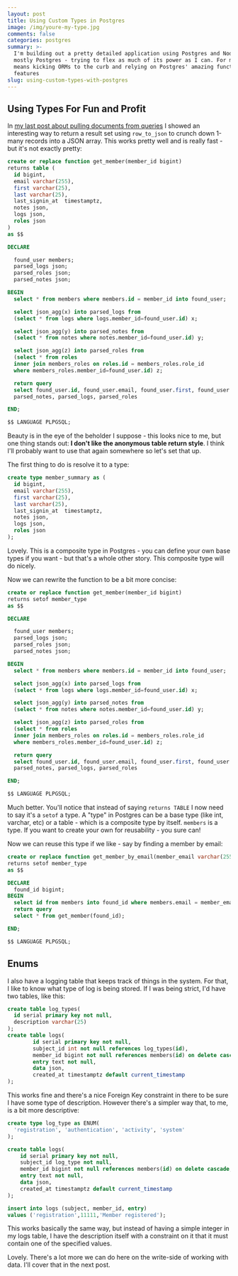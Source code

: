 ```yaml
---
layout: post
title: Using Custom Types in Postgres
image: /img/youre-my-type.jpg
comments: false
categories: postgres
summary: >-
  I'm building out a pretty detailed application using Postgres and Node -
  mostly Postgres - trying to flex as much of its power as I can. For me, this
  means kicking ORMs to the curb and relying on Postgres' amazing function
  features
slug: using-custom-types-with-postgres
---
```


## Using Types For Fun and Profit

In [my last post about pulling documents from queries](http://wekeroad.com/2014/10/31/pulling-documents-from-a-relational-query-in-postgres/) I showed an interesting way to return a result set using `row_to_json` to crunch down 1-many records into a JSON array. This works pretty well and is really fast - but it's not exactly pretty:

```sql
create or replace function get_member(member_id bigint)
returns table (
  id bigint,
  email varchar(255),
  first varchar(25),
  last varchar(25),
  last_signin_at  timestamptz,
  notes json,
  logs json,
  roles json
)
as $$

DECLARE

  found_user members;
  parsed_logs json;
  parsed_roles json;
  parsed_notes json;

BEGIN
  select * from members where members.id = member_id into found_user;

  select json_agg(x) into parsed_logs from
  (select * from logs where logs.member_id=found_user.id) x;

  select json_agg(y) into parsed_notes from
  (select * from notes where notes.member_id=found_user.id) y;

  select json_agg(z) into parsed_roles from
  (select * from roles
  inner join members_roles on roles.id = members_roles.role_id
  where members_roles.member_id=found_user.id) z;

  return query
  select found_user.id, found_user.email, found_user.first, found_user.last, found_user.last_signin_at,
  parsed_notes, parsed_logs, parsed_roles

END;

$$ LANGUAGE PLPGSQL;
```

Beauty is in the eye of the beholder I suppose - this looks nice to me, but one thing stands out: **I don't like the anonymous table return style**. I think I'll probably want to use that again somewhere so let's set that up.

The first thing to do is resolve it to a type:

```sql
create type member_summary as (
  id bigint,
  email varchar(255),
  first varchar(25),
  last varchar(25),
  last_signin_at  timestamptz,
  notes json,
  logs json,
  roles json
);
```

Lovely. This is a composite type in Postgres - you can define your own base types if you want - but that's a whole other story. This composite type will do nicely.

Now we can rewrite the function to be a bit more concise:

```sql
create or replace function get_member(member_id bigint)
returns setof member_type
as $$

DECLARE

  found_user members;
  parsed_logs json;
  parsed_roles json;
  parsed_notes json;

BEGIN
  select * from members where members.id = member_id into found_user;

  select json_agg(x) into parsed_logs from
  (select * from logs where logs.member_id=found_user.id) x;

  select json_agg(y) into parsed_notes from
  (select * from notes where notes.member_id=found_user.id) y;

  select json_agg(z) into parsed_roles from
  (select * from roles
  inner join members_roles on roles.id = members_roles.role_id
  where members_roles.member_id=found_user.id) z;

  return query
  select found_user.id, found_user.email, found_user.first, found_user.last, found_user.last_signin_at,
  parsed_notes, parsed_logs, parsed_roles

END;

$$ LANGUAGE PLPGSQL;
```

Much better. You'll notice that instead of saying `returns TABLE` I now need to say it's a `setof` a type. A "type" in Postgres can be a base type (like int, varchar, etc) or a table - which is a composite type by itself. `members` is a type. If you want to create your own for reusability - you sure can!

Now we can reuse this type if we like - say by finding a member by email:

```sql
create or replace function get_member_by_email(member_email varchar(255))
returns setof member_type
as $$

DECLARE
  found_id bigint;
BEGIN
  select id from members into found_id where members.email = member_email;
  return query
  select * from get_member(found_id);

END;

$$ LANGUAGE PLPGSQL;
```

## Enums

I also have a logging table that keeps track of things in the system. For that, I like to know what type of log is being stored. If I was being strict, I'd have two tables, like this:

```sql
create table log_types(
  id serial primary key not null,
  description varchar(25)
);
create table logs(
		id serial primary key not null,
		subject_id int not null references log_types(id),
		member_id bigint not null references members(id) on delete cascade,
		entry text not null,
		data json,
		created_at timestamptz default current_timestamp
);
```

This works fine and there's a nice Foreign Key constraint in there to be sure I have some type of description. However there's a simpler way that, to me, is a bit more descriptive:

```sql
create type log_type as ENUM(
  'registration', 'authentication', 'activity', 'system'
);

create table logs(
    id serial primary key not null,
    subject_id log_type not null,
    member_id bigint not null references members(id) on delete cascade,
    entry text not null,
    data json,
    created_at timestamptz default current_timestamp
);

insert into logs (subject, member_id, entry)
values ('registration',11111,'Member registered');
```

This works basically the same way, but instead of having a simple integer in my logs table, I have the description itself with a constraint on it that it must contain one of the specified values.


Lovely. There's a lot more we can do here on the write-side of working with data. I'll cover that in the next post.
